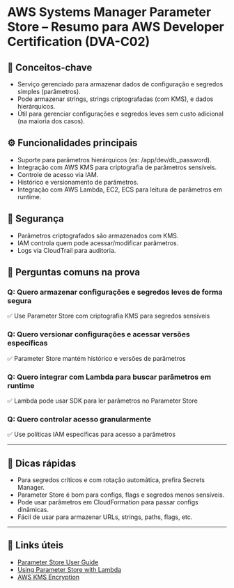 # AWS Systems Manager Parameter Store – Resumo para AWS Developer Certification (DVA-C02)

## 🧠 Conceitos-chave
- Serviço gerenciado para armazenar dados de configuração e segredos simples (parâmetros).
- Pode armazenar strings, strings criptografadas (com KMS), e dados hierárquicos.
- Útil para gerenciar configurações e segredos leves sem custo adicional (na maioria dos casos).

## ⚙️ Funcionalidades principais
- Suporte para parâmetros hierárquicos (ex: /app/dev/db_password).
- Integração com AWS KMS para criptografia de parâmetros sensíveis.
- Controle de acesso via IAM.
- Histórico e versionamento de parâmetros.
- Integração com AWS Lambda, EC2, ECS para leitura de parâmetros em runtime.

## 🔐 Segurança
- Parâmetros criptografados são armazenados com KMS.
- IAM controla quem pode acessar/modificar parâmetros.
- Logs via CloudTrail para auditoria.

## 🧪 Perguntas comuns na prova

### Q: Quero armazenar configurações e segredos leves de forma segura
✅ Use Parameter Store com criptografia KMS para segredos sensíveis

### Q: Quero versionar configurações e acessar versões específicas
✅ Parameter Store mantém histórico e versões de parâmetros

### Q: Quero integrar com Lambda para buscar parâmetros em runtime
✅ Lambda pode usar SDK para ler parâmetros no Parameter Store

### Q: Quero controlar acesso granularmente
✅ Use políticas IAM específicas para acesso a parâmetros

---

## 📌 Dicas rápidas
- Para segredos críticos e com rotação automática, prefira Secrets Manager.
- Parameter Store é bom para configs, flags e segredos menos sensíveis.
- Pode usar parâmetros em CloudFormation para passar configs dinâmicas.
- Fácil de usar para armazenar URLs, strings, paths, flags, etc.

---

## 🔗 Links úteis
- [Parameter Store User Guide](https://docs.aws.amazon.com/systems-manager/latest/userguide/systems-manager-parameter-store.html)
- [Using Parameter Store with Lambda](https://docs.aws.amazon.com/systems-manager/latest/userguide/integration-lambda-parameter-store.html)
- [AWS KMS Encryption](https://docs.aws.amazon.com/kms/latest/developerguide/overview.html)
